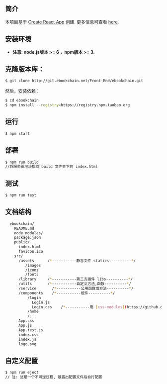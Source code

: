 ## 简介

本项目基于 [Create React App](https://github.com/facebookincubator/create-react-app) 创建.
更多信息可查看  [here](https://github.com/facebookincubator/create-react-app/blob/master/packages/react-scripts/template/README.md).



## 安装环境

* **注意: node.js版本 >= 6 ，npm版本 >= 3.**

## 克隆版本库：

```bash
$ git clone http://git.ebookchain.net/Front-End/ebookchain.git

```

然后，安装依赖：

```bash
$ cd ebookchain
$ npm install --registry=https://registry.npm.taobao.org

```
## 运行

```bash
$ npm start
```

## 部署

```bash
$ npm run build
//将服务器地址指向 build 文件夹下的 index.html
```
## 测试

```bash
$ npm run test
```  

## 文档结构

```bash
  ebookchain/
    README.md
    node_modules/
    package.json
    public/
      index.html
      favicon.ico
    src/   
      /assets      /*-----------静态文件 statics----------*/
         /images
         /icons
         /fonts
      /library     /*-----------第三方插件 libs----------*/
      /utils       /*-----------自定义方法,函数----------*/
      /service       /*-----------公用函数或方法----------*/
      /components    /*-----------组件----------*/
          /login
            Login.js
            Login.css    /*-----------用 [css-modules](https://github.com/css-modules/css-modules) ----------*/
          /home
          /...
      App.css
      App.js
      App.test.js
      index.css
      index.js
      logo.svg
``` 
## 自定义配置

```bash
$ npm run eject
// 注: 这是一个不可逆过程, 暴露出配置文件后自行配置

```  